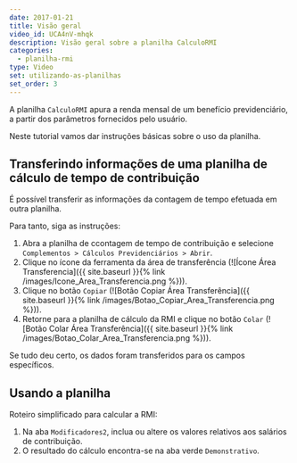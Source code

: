 ```yaml
---
date: 2017-01-21
title: Visão geral
video_id: UCA4nV-mhqk
description: Visão geral sobre a planilha CalculoRMI
categories:
  - planilha-rmi
type: Video
set: utilizando-as-planilhas
set_order: 3
---
```


A planilha `CalculoRMI` apura a renda mensal de um benefício previdenciário, a partir dos parâmetros fornecidos pelo usuário.

Neste tutorial vamos dar instruções básicas sobre o uso da planilha.

## Transferindo informações de uma planilha de cálculo de tempo de contribuição

É possível transferir as informações da contagem de tempo efetuada em outra planilha.

Para tanto, siga as instruções:

1. Abra a planilha de ccontagem de tempo de contribuição e selecione `Complementos > Cálculos Previdenciários > Abrir`.
1. Clique no ícone da ferramenta da área de transferência (![Ícone Área Transferencia]({{ site.baseurl }}{% link /images/Icone_Area_Transferencia.png %})).
1. Clique no botão `Copiar` (![Botão Copiar Área Transferência]({{ site.baseurl }}{% link /images/Botao_Copiar_Area_Transferencia.png %})).
1. Retorne para a planilha de cálculo da RMI e clique no botão `Colar` (![Botão Colar Área Transferência]({{ site.baseurl }}{% link /images/Botao_Colar_Area_Transferencia.png %})).

Se tudo deu certo, os dados foram transferidos para os campos específicos.

## Usando a planilha

Roteiro simplificado para calcular a RMI:

1. Na aba `Modificadores2`, inclua ou altere os valores relativos aos salários de contribuição.
1. O resultado do cálculo encontra-se na aba verde `Demonstrativo`.
